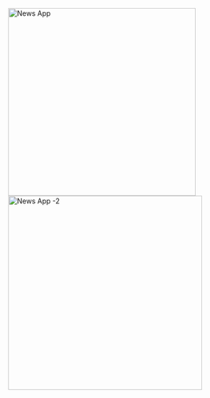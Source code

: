 <img width="381" alt="News App " src="https://github.com/SarperKececi/News-App/assets/149234315/8d66021a-2daf-4bc8-87f1-252c885c26a4">
<img width="394" alt="News App -2" src="https://github.com/SarperKececi/News-App/assets/149234315/d125cd06-c286-4565-922e-91599c03b02b">
